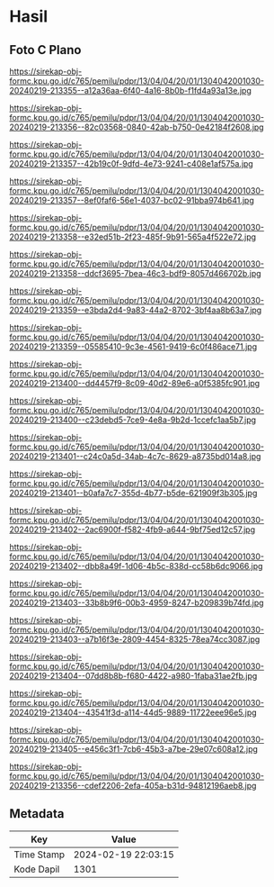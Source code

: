# Hasil

## Foto C Plano

https://sirekap-obj-formc.kpu.go.id/c765/pemilu/pdpr/13/04/04/20/01/1304042001030-20240219-213355--a12a36aa-6f40-4a16-8b0b-f1fd4a93a13e.jpg

https://sirekap-obj-formc.kpu.go.id/c765/pemilu/pdpr/13/04/04/20/01/1304042001030-20240219-213356--82c03568-0840-42ab-b750-0e42184f2608.jpg

https://sirekap-obj-formc.kpu.go.id/c765/pemilu/pdpr/13/04/04/20/01/1304042001030-20240219-213357--42b19c0f-9dfd-4e73-9241-c408e1af575a.jpg

https://sirekap-obj-formc.kpu.go.id/c765/pemilu/pdpr/13/04/04/20/01/1304042001030-20240219-213357--8ef0faf6-56e1-4037-bc02-91bba974b641.jpg

https://sirekap-obj-formc.kpu.go.id/c765/pemilu/pdpr/13/04/04/20/01/1304042001030-20240219-213358--e32ed51b-2f23-485f-9b91-565a4f522e72.jpg

https://sirekap-obj-formc.kpu.go.id/c765/pemilu/pdpr/13/04/04/20/01/1304042001030-20240219-213358--ddcf3695-7bea-46c3-bdf9-8057d466702b.jpg

https://sirekap-obj-formc.kpu.go.id/c765/pemilu/pdpr/13/04/04/20/01/1304042001030-20240219-213359--e3bda2d4-9a83-44a2-8702-3bf4aa8b63a7.jpg

https://sirekap-obj-formc.kpu.go.id/c765/pemilu/pdpr/13/04/04/20/01/1304042001030-20240219-213359--05585410-9c3e-4561-9419-6c0f486ace71.jpg

https://sirekap-obj-formc.kpu.go.id/c765/pemilu/pdpr/13/04/04/20/01/1304042001030-20240219-213400--dd4457f9-8c09-40d2-89e6-a0f5385fc901.jpg

https://sirekap-obj-formc.kpu.go.id/c765/pemilu/pdpr/13/04/04/20/01/1304042001030-20240219-213400--c23debd5-7ce9-4e8a-9b2d-1ccefc1aa5b7.jpg

https://sirekap-obj-formc.kpu.go.id/c765/pemilu/pdpr/13/04/04/20/01/1304042001030-20240219-213401--c24c0a5d-34ab-4c7c-8629-a8735bd014a8.jpg

https://sirekap-obj-formc.kpu.go.id/c765/pemilu/pdpr/13/04/04/20/01/1304042001030-20240219-213401--b0afa7c7-355d-4b77-b5de-621909f3b305.jpg

https://sirekap-obj-formc.kpu.go.id/c765/pemilu/pdpr/13/04/04/20/01/1304042001030-20240219-213402--2ac6900f-f582-4fb9-a644-9bf75ed12c57.jpg

https://sirekap-obj-formc.kpu.go.id/c765/pemilu/pdpr/13/04/04/20/01/1304042001030-20240219-213402--dbb8a49f-1d06-4b5c-838d-cc58b6dc9066.jpg

https://sirekap-obj-formc.kpu.go.id/c765/pemilu/pdpr/13/04/04/20/01/1304042001030-20240219-213403--33b8b9f6-00b3-4959-8247-b209839b74fd.jpg

https://sirekap-obj-formc.kpu.go.id/c765/pemilu/pdpr/13/04/04/20/01/1304042001030-20240219-213403--a7b16f3e-2809-4454-8325-78ea74cc3087.jpg

https://sirekap-obj-formc.kpu.go.id/c765/pemilu/pdpr/13/04/04/20/01/1304042001030-20240219-213404--07dd8b8b-f680-4422-a980-1faba31ae2fb.jpg

https://sirekap-obj-formc.kpu.go.id/c765/pemilu/pdpr/13/04/04/20/01/1304042001030-20240219-213404--43541f3d-a114-44d5-9889-11722eee96e5.jpg

https://sirekap-obj-formc.kpu.go.id/c765/pemilu/pdpr/13/04/04/20/01/1304042001030-20240219-213405--e456c3f1-7cb6-45b3-a7be-29e07c608a12.jpg

https://sirekap-obj-formc.kpu.go.id/c765/pemilu/pdpr/13/04/04/20/01/1304042001030-20240219-213356--cdef2206-2efa-405a-b31d-94812196aeb8.jpg


## Metadata

| Key        | Value               |
| ---------- | ------------------- |
| Time Stamp | 2024-02-19 22:03:15 |
| Kode Dapil | 1301                |



